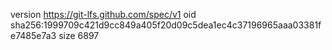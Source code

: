 version https://git-lfs.github.com/spec/v1
oid sha256:1999709c421d9cc849a405f20d09c5dea1ec4c37196965aaa03381fe7485e7a3
size 6897

